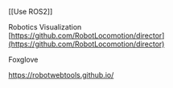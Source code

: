 [[Use ROS2]]

Robotics Visualization  
[https://github.com/RobotLocomotion/director](https://github.com/RobotLocomotion/director)

Foxglove

https://robotwebtools.github.io/